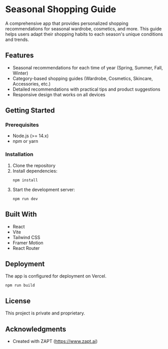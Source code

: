# Seasonal Shopping Guide

A comprehensive app that provides personalized shopping recommendations for seasonal wardrobe, cosmetics, and more. This guide helps users adapt their shopping habits to each season's unique conditions and trends.

## Features

- Seasonal recommendations for each time of year (Spring, Summer, Fall, Winter)
- Category-based shopping guides (Wardrobe, Cosmetics, Skincare, Accessories, etc.)
- Detailed recommendations with practical tips and product suggestions
- Responsive design that works on all devices

## Getting Started

### Prerequisites

- Node.js (>= 14.x)
- npm or yarn

### Installation

1. Clone the repository
2. Install dependencies:
   ```
   npm install
   ```
3. Start the development server:
   ```
   npm run dev
   ```

## Built With

- React
- Vite
- Tailwind CSS
- Framer Motion
- React Router

## Deployment

The app is configured for deployment on Vercel.

```
npm run build
```

## License

This project is private and proprietary.

## Acknowledgments

- Created with ZAPT (https://www.zapt.ai)